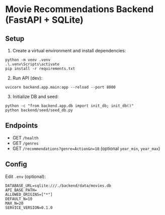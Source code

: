 # Movie Recommendations Backend (FastAPI + SQLite)

## Setup
1. Create a virtual environment and install dependencies:
```
python -m venv .venv
.\.venv\Scripts\activate
pip install -r requirements.txt
```

2. Run API (dev):
```
uvicorn backend.app.main:app --reload --port 8000
```

3. Initialize DB and seed:
```
python -c "from backend.app.db import init_db; init_db()"
python backend/seed/seed_db.py
```

## Endpoints
- GET `/health`
- GET `/genres`
- GET `/recommendations?genre=Action&n=10` (optional `year_min`, `year_max`)

## Config
Edit `.env` (optional):
```
DATABASE_URL=sqlite:///./backend/data/movies.db
API_BASE_PATH=
ALLOWED_ORIGINS=["*"]
DEFAULT_N=10
MAX_N=20
SERVICE_VERSION=0.1.0
```
